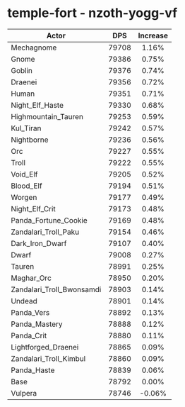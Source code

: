 # temple-fort - nzoth-yogg-vf
| Actor | DPS | Increase |
|---|:---:|:---:|
|Mechagnome|79708|1.16%|
|Gnome|79386|0.75%|
|Goblin|79376|0.74%|
|Draenei|79356|0.72%|
|Human|79351|0.71%|
|Night_Elf_Haste|79330|0.68%|
|Highmountain_Tauren|79253|0.59%|
|Kul_Tiran|79242|0.57%|
|Nightborne|79236|0.56%|
|Orc|79227|0.55%|
|Troll|79222|0.55%|
|Void_Elf|79205|0.52%|
|Blood_Elf|79194|0.51%|
|Worgen|79177|0.49%|
|Night_Elf_Crit|79173|0.48%|
|Panda_Fortune_Cookie|79169|0.48%|
|Zandalari_Troll_Paku|79154|0.46%|
|Dark_Iron_Dwarf|79107|0.40%|
|Dwarf|79008|0.27%|
|Tauren|78991|0.25%|
|Maghar_Orc|78950|0.20%|
|Zandalari_Troll_Bwonsamdi|78903|0.14%|
|Undead|78901|0.14%|
|Panda_Vers|78892|0.13%|
|Panda_Mastery|78888|0.12%|
|Panda_Crit|78880|0.11%|
|Lightforged_Draenei|78865|0.09%|
|Zandalari_Troll_Kimbul|78860|0.09%|
|Panda_Haste|78839|0.06%|
|Base|78792|0.00%|
|Vulpera|78746|-0.06%|
